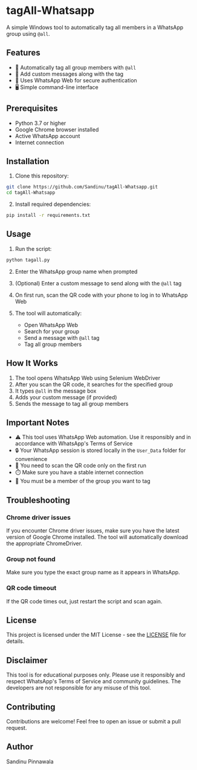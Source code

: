 # tagAll-Whatsapp

A simple Windows tool to automatically tag all members in a WhatsApp group using `@all`.

## Features

- 🚀 Automatically tag all group members with `@all`
- 💬 Add custom messages along with the tag
- 🔐 Uses WhatsApp Web for secure authentication
- 🖥️ Simple command-line interface

## Prerequisites

- Python 3.7 or higher
- Google Chrome browser installed
- Active WhatsApp account
- Internet connection

## Installation

1. Clone this repository:
```bash
git clone https://github.com/Sandinu/tagAll-Whatsapp.git
cd tagAll-Whatsapp
```

2. Install required dependencies:
```bash
pip install -r requirements.txt
```

## Usage

1. Run the script:
```bash
python tagall.py
```

2. Enter the WhatsApp group name when prompted

3. (Optional) Enter a custom message to send along with the `@all` tag

4. On first run, scan the QR code with your phone to log in to WhatsApp Web

5. The tool will automatically:
   - Open WhatsApp Web
   - Search for your group
   - Send a message with `@all` tag
   - Tag all group members

## How It Works

1. The tool opens WhatsApp Web using Selenium WebDriver
2. After you scan the QR code, it searches for the specified group
3. It types `@all` in the message box
4. Adds your custom message (if provided)
5. Sends the message to tag all group members

## Important Notes

- ⚠️ This tool uses WhatsApp Web automation. Use it responsibly and in accordance with WhatsApp's Terms of Service
- 🔒 Your WhatsApp session is stored locally in the `User_Data` folder for convenience
- 📱 You need to scan the QR code only on the first run
- ⏱️ Make sure you have a stable internet connection
- 👥 You must be a member of the group you want to tag

## Troubleshooting

### Chrome driver issues
If you encounter Chrome driver issues, make sure you have the latest version of Google Chrome installed. The tool will automatically download the appropriate ChromeDriver.

### Group not found
Make sure you type the exact group name as it appears in WhatsApp.

### QR code timeout
If the QR code times out, just restart the script and scan again.

## License

This project is licensed under the MIT License - see the [LICENSE](LICENSE) file for details.

## Disclaimer

This tool is for educational purposes only. Please use it responsibly and respect WhatsApp's Terms of Service and community guidelines. The developers are not responsible for any misuse of this tool.

## Contributing

Contributions are welcome! Feel free to open an issue or submit a pull request.

## Author

Sandinu Pinnawala